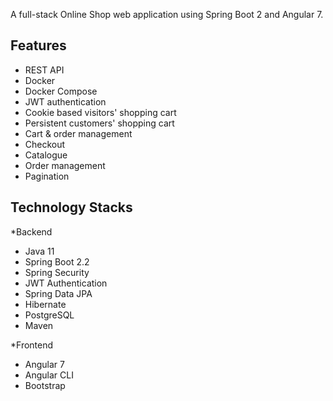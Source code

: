 A full-stack Online Shop web application using Spring Boot 2 and Angular 7. 

## Features
- REST API
- Docker
- Docker Compose
- JWT authentication
- Cookie based visitors' shopping cart
- Persistent customers' shopping cart
- Cart & order management
- Checkout
- Catalogue
- Order management
- Pagination
## Technology Stacks
*Backend
  - Java 11
  - Spring Boot 2.2
  - Spring Security
  - JWT Authentication
  - Spring Data JPA
  - Hibernate
  - PostgreSQL
  - Maven

*Frontend
  - Angular 7
  - Angular CLI
  - Bootstrap



